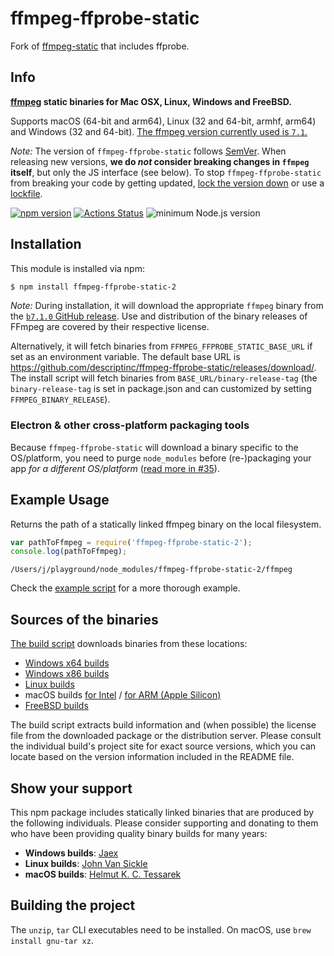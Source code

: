 # ffmpeg-ffprobe-static

Fork of [ffmpeg-static](https://github.com/eugeneware/ffmpeg-static) that includes ffprobe.

## Info

**[ffmpeg](https://ffmpeg.org) static binaries for Mac OSX, Linux, Windows and FreeBSD.**

Supports macOS (64-bit and arm64), Linux (32 and 64-bit, armhf, arm64) and Windows (32 and 64-bit). [The ffmpeg version currently used is `7.1`.](https://github.com/alienartio/ffmpeg-ffprobe-static/releases/tag/b7.1.0)

*Note:* The version of `ffmpeg-ffprobe-static` follows [SemVer](http://semver.org). When releasing new versions, **we do *not* consider breaking changes in `ffmpeg` itself**, but only the JS interface (see below). To stop `ffmpeg-ffprobe-static` from breaking your code by getting updated, [lock the version down](https://docs.npmjs.com/files/package.json#dependencies) or use a [lockfile](https://docs.npmjs.com/files/package-lock.json).

[![npm version](https://img.shields.io/npm/v/ffmpeg-ffprobe-static.svg)](https://www.npmjs.com/package/ffmpeg-ffprobe-static)
[![Actions Status](https://github.com/descriptinc/ffmpeg-ffprobe-static/workflows/test/badge.svg)](https://github.com/descriptinc/ffmpeg-ffprobe-static/actions)
![minimum Node.js version](https://img.shields.io/node/v/ffmpeg-ffprobe-static.svg)

## Installation

This module is installed via npm:

``` bash
$ npm install ffmpeg-ffprobe-static-2
```

*Note:* During installation, it will download the appropriate `ffmpeg` binary from the [`b7.1.0` GitHub release](https://github.com/descriptinc/ffmpeg-ffprobe-static/releases/tag/b7.1.0). Use and distribution of the binary releases of FFmpeg are covered by their respective license.

Alternatively, it will fetch binaries from `FFMPEG_FFPROBE_STATIC_BASE_URL` if set as an environment variable. The default base URL is https://github.com/descriptinc/ffmpeg-ffprobe-static/releases/download/. The install script will fetch binaries from `BASE_URL/binary-release-tag` (the `binary-release-tag` is set in package.json and can customized by setting `FFMPEG_BINARY_RELEASE`).

### Electron & other cross-platform packaging tools

Because `ffmpeg-ffprobe-static` will download a binary specific to the OS/platform, you need to purge `node_modules` before (re-)packaging your app *for a different OS/platform* ([read more in #35](https://github.com/eugeneware/ffmpeg-static/issues/35#issuecomment-630225392)).

## Example Usage

Returns the path of a statically linked ffmpeg binary on the local filesystem.

``` js
var pathToFfmpeg = require('ffmpeg-ffprobe-static-2');
console.log(pathToFfmpeg);
```

```
/Users/j/playground/node_modules/ffmpeg-ffprobe-static-2/ffmpeg
```

Check the [example script](example.js) for a more thorough example.

## Sources of the binaries

[The build script](build/index.sh) downloads binaries from these locations:

- [Windows x64 builds](https://github.com/ShareX/FFmpeg/)
- [Windows x86 builds](https://github.com/sudo-nautilus/FFmpeg-Builds-Win32/)
- [Linux builds](https://johnvansickle.com/ffmpeg/)
- macOS builds [for Intel](https://evermeet.cx/pub/ffmpeg/) / [for ARM (Apple Silicon)](https://osxexperts.net/)
- [FreeBSD builds](https://github.com/Thefrank/ffmpeg-static-freebsd/releases)

The build script extracts build information and (when possible) the license file from the downloaded package or the distribution server. Please consult the individual build's project site for exact source versions, which you can locate based on the version information included in the README file.

## Show your support

This npm package includes statically linked binaries that are produced by the following individuals. Please consider supporting and donating to them who have been providing quality binary builds for many years:

- **Windows builds**: [Jaex](https://getsharex.com/donate/)
- **Linux builds**: [John Van Sickle](https://www.johnvansickle.com/ffmpeg/)
- **macOS builds**: [Helmut K. C. Tessarek](https://evermeet.cx/ffmpeg/#donations)

## Building the project

The `unzip`, `tar` CLI executables need to be installed. On macOS, use `brew install gnu-tar xz`.

